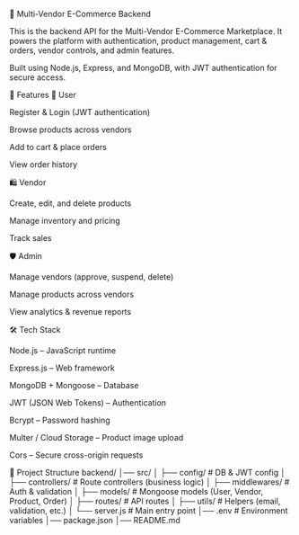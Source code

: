 🛒 Multi-Vendor E-Commerce Backend

This is the backend API for the Multi-Vendor E-Commerce Marketplace.
It powers the platform with authentication, product management, cart & orders, vendor controls, and admin features.

Built using Node.js, Express, and MongoDB, with JWT authentication for secure access.

🚀 Features
👤 User

Register & Login (JWT authentication)

Browse products across vendors

Add to cart & place orders

View order history

🛍 Vendor

Create, edit, and delete products

Manage inventory and pricing

Track sales

🛡 Admin

Manage vendors (approve, suspend, delete)

Manage products across vendors

View analytics & revenue reports

🛠 Tech Stack

Node.js – JavaScript runtime

Express.js – Web framework

MongoDB + Mongoose – Database

JWT (JSON Web Tokens) – Authentication

Bcrypt – Password hashing

Multer / Cloud Storage – Product image upload

Cors – Secure cross-origin requests

📂 Project Structure
backend/
│── src/
│   ├── config/             # DB & JWT config
│   ├── controllers/        # Route controllers (business logic)
│   ├── middlewares/        # Auth & validation
│   ├── models/             # Mongoose models (User, Vendor, Product, Order)
│   ├── routes/             # API routes
│   ├── utils/              # Helpers (email, validation, etc.)
│   └── server.js           # Main entry point
│── .env                    # Environment variables
│── package.json
│── README.md